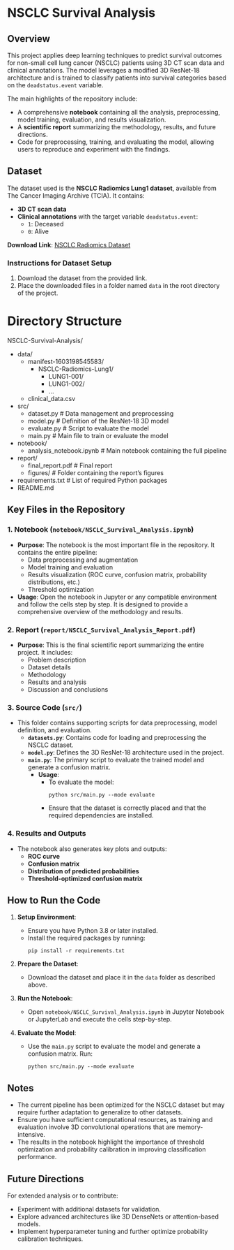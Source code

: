 # NSCLC Survival Analysis

## Overview

This project applies deep learning techniques to predict survival outcomes for non-small cell lung cancer (NSCLC) patients using 3D CT scan data and clinical annotations. The model leverages a modified 3D ResNet-18 architecture and is trained to classify patients into survival categories based on the `deadstatus.event` variable.

The main highlights of the repository include:
- A comprehensive **notebook** containing all the analysis, preprocessing, model training, evaluation, and results visualization.
- A **scientific report** summarizing the methodology, results, and future directions.
- Code for preprocessing, training, and evaluating the model, allowing users to reproduce and experiment with the findings.

## Dataset

The dataset used is the **NSCLC Radiomics Lung1 dataset**, available from The Cancer Imaging Archive (TCIA). It contains:
- **3D CT scan data**
- **Clinical annotations** with the target variable `deadstatus.event`:
  - `1`: Deceased
  - `0`: Alive

**Download Link**: [NSCLC Radiomics Dataset](https://www.cancerimagingarchive.net/collection/nsclc-radiomics/)

### Instructions for Dataset Setup

1. Download the dataset from the provided link.
2. Place the downloaded files in a folder named `data` in the root directory of the project.

# Directory Structure

NSCLC-Survival-Analysis/
  - data/
    - manifest-1603198545583/
      - NSCLC-Radiomics-Lung1/
        - LUNG1-001/
        - LUNG1-002/
        - …
    - clinical_data.csv
  - src/
    - dataset.py          # Data management and preprocessing
    - model.py            # Definition of the ResNet-18 3D model
    - evaluate.py         # Script to evaluate the model
    - main.py             # Main file to train or evaluate the model
  - notebook/
    - analysis_notebook.ipynb  # Main notebook containing the full pipeline
  - report/
    - final_report.pdf    # Final report
    - figures/            # Folder containing the report’s figures
  - requirements.txt      # List of required Python packages
  - README.md

## Key Files in the Repository

### 1. **Notebook** (`notebook/NSCLC_Survival_Analysis.ipynb`)
- **Purpose**: The notebook is the most important file in the repository. It contains the entire pipeline:
  - Data preprocessing and augmentation
  - Model training and evaluation
  - Results visualization (ROC curve, confusion matrix, probability distributions, etc.)
  - Threshold optimization
- **Usage**: Open the notebook in Jupyter or any compatible environment and follow the cells step by step. It is designed to provide a comprehensive overview of the methodology and results.

### 2. **Report** (`report/NSCLC_Survival_Analysis_Report.pdf`)
- **Purpose**: This is the final scientific report summarizing the entire project. It includes:
  - Problem description
  - Dataset details
  - Methodology
  - Results and analysis
  - Discussion and conclusions

### 3. **Source Code** (`src/`)
- This folder contains supporting scripts for data preprocessing, model definition, and evaluation.
  - **`datasets.py`**: Contains code for loading and preprocessing the NSCLC dataset.
  - **`model.py`**: Defines the 3D ResNet-18 architecture used in the project.
  - **`main.py`**: The primary script to evaluate the trained model and generate a confusion matrix.
    - **Usage**:
      - To evaluate the model: 
        ```
        python src/main.py --mode evaluate
        ```
      - Ensure that the dataset is correctly placed and that the required dependencies are installed.

### 4. **Results and Outputs**
- The notebook also generates key plots and outputs:
  - **ROC curve**
  - **Confusion matrix**
  - **Distribution of predicted probabilities**
  - **Threshold-optimized confusion matrix**

## How to Run the Code

1. **Setup Environment**:
   - Ensure you have Python 3.8 or later installed.
   - Install the required packages by running:
     ```
     pip install -r requirements.txt
     ```

2. **Prepare the Dataset**:
   - Download the dataset and place it in the `data` folder as described above.

3. **Run the Notebook**:
   - Open `notebook/NSCLC_Survival_Analysis.ipynb` in Jupyter Notebook or JupyterLab and execute the cells step-by-step.

4. **Evaluate the Model**:
   - Use the `main.py` script to evaluate the model and generate a confusion matrix. Run:
     ```
     python src/main.py --mode evaluate
     ```

## Notes
- The current pipeline has been optimized for the NSCLC dataset but may require further adaptation to generalize to other datasets.
- Ensure you have sufficient computational resources, as training and evaluation involve 3D convolutional operations that are memory-intensive.
- The results in the notebook highlight the importance of threshold optimization and probability calibration in improving classification performance.

## Future Directions
For extended analysis or to contribute:
- Experiment with additional datasets for validation.
- Explore advanced architectures like 3D DenseNets or attention-based models.
- Implement hyperparameter tuning and further optimize probability calibration techniques.

